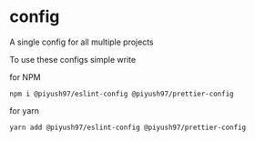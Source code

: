 # config

A single config for all multiple projects

To use these configs simple write

for NPM

```
npm i @piyush97/eslint-config @piyush97/prettier-config
```

for yarn

```
yarn add @piyush97/eslint-config @piyush97/prettier-config
```

